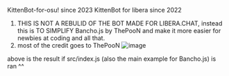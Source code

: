KittenBot-for-osu! since 2023
KittenBot for libera since 2022
1. THIS IS NOT A REBULID OF THE BOT MADE FOR LIBERA.CHAT, instead this is TO SIMPLIFY Bancho.js by ThePooN and make it more easier for newbies at coding and all that.
2. most of the credit goes to ThePooN
![image](https://user-images.githubusercontent.com/104236864/210912438-ae6613bd-e4c8-4613-b9c6-2b3bd4854710.png)

above is the result if src/index.js (also the main example for Bancho.js) is ran ^^
